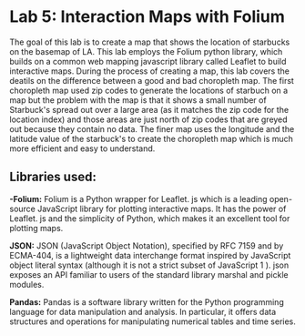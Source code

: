 # Lab 5: Interaction Maps with Folium

The goal of this lab is to create a map that shows the location of starbucks on the basemap of LA. This lab employs the Folium python library, which builds on a common web mapping javascript library called Leaflet to build interactive maps. During the process of creating a map, this lab covers the deatils on the difference between a good and bad choropleth map. The first choropleth map used zip codes to generate the locations of starbuch on a map but the problem with the map is that it shows a small number of Starbuck's spread out over a large area (as it matches the zip code for the location index) and those areas are just north of zip codes that are greyed out because they contain no data. The finer map uses the longitude and the latitude value of the starbuck's to create the choropleth map which is much more efficient and easy to understand. <br>

## **Libraries used:** <BR>
  
**-Folium:** Folium is a Python wrapper for Leaflet. js which is a leading open-source JavaScript library for plotting interactive maps. It has the power of Leaflet. js and the simplicity of Python, which makes it an excellent tool for plotting maps. <br>

**JSON:** JSON (JavaScript Object Notation), specified by RFC 7159 and by ECMA-404, is a lightweight data interchange format inspired by JavaScript object literal syntax (although it is not a strict subset of JavaScript 1 ). json exposes an API familiar to users of the standard library marshal and pickle modules. <br>

**Pandas:** Pandas is a software library written for the Python programming language for data manipulation and analysis. In particular, it offers data structures and operations for manipulating numerical tables and time series. 


